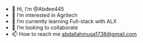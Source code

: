 - 👋 Hi, I’m @Abdee445
- 👀 I’m interested in Agritech
- 🌱 I’m currently learning Full-stack with ALX
- 💞️ I’m looking to collaborate
- 📫 How to reach me abdallahmusa1738@gmail.com

<!---
Abdee445/Abdee445 is a ✨ special ✨ repository because its `README.md` (this file) appears on your GitHub profile.
You can click the Preview link to take a look at your changes.
--->
